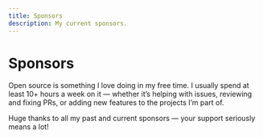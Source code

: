 ```yaml
---
title: Sponsors
description: My current sponsors.
---
```


# Sponsors

Open source is something I love doing in my free time. I usually spend at least 10+ hours a week on it — whether it’s helping with issues, reviewing and fixing PRs, or adding new features to the projects I’m part of.

Huge thanks to all my past and current sponsors — your support seriously means a lot!

<NuxtImg class="mx-auto" src="/sponsorskit.webp" height="400" sizes="s:100vw sm:100vw md:100vw lg:800px"  />
